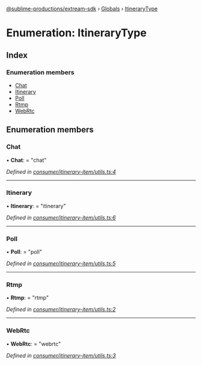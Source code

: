 [@sublime-productions/extream-sdk](../README.md) › [Globals](../globals.md) › [ItineraryType](itinerarytype.md)

# Enumeration: ItineraryType

## Index

### Enumeration members

* [Chat](itinerarytype.md#chat)
* [Itinerary](itinerarytype.md#itinerary)
* [Poll](itinerarytype.md#poll)
* [Rtmp](itinerarytype.md#rtmp)
* [WebRtc](itinerarytype.md#webrtc)

## Enumeration members

###  Chat

• **Chat**: = "chat"

*Defined in [consumer/itinerary-item/utils.ts:4](https://github.com/Extream-SaaS/ex-sdk/blob/83ee764/src/consumer/itinerary-item/utils.ts#L4)*

___

###  Itinerary

• **Itinerary**: = "itinerary"

*Defined in [consumer/itinerary-item/utils.ts:6](https://github.com/Extream-SaaS/ex-sdk/blob/83ee764/src/consumer/itinerary-item/utils.ts#L6)*

___

###  Poll

• **Poll**: = "poll"

*Defined in [consumer/itinerary-item/utils.ts:5](https://github.com/Extream-SaaS/ex-sdk/blob/83ee764/src/consumer/itinerary-item/utils.ts#L5)*

___

###  Rtmp

• **Rtmp**: = "rtmp"

*Defined in [consumer/itinerary-item/utils.ts:2](https://github.com/Extream-SaaS/ex-sdk/blob/83ee764/src/consumer/itinerary-item/utils.ts#L2)*

___

###  WebRtc

• **WebRtc**: = "webrtc"

*Defined in [consumer/itinerary-item/utils.ts:3](https://github.com/Extream-SaaS/ex-sdk/blob/83ee764/src/consumer/itinerary-item/utils.ts#L3)*
